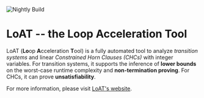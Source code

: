 ![Nightly Build](https://github.com/loat-developers/LoAT/actions/workflows/nightly.yml/badge.svg)

# LoAT -- the Loop Acceleration Tool

LoAT (**Lo**op **A**cceleration **T**ool) is a fully automated tool to analyze *transition systems* and linear *Constrained Horn Clauses (CHCs)* with integer variables.
For transition systems, it supports the inference of **lower bounds** on the worst-case runtime complexity and **non-termination proving**.
For CHCs, it can prove **unsatisfiability**.

For more information, please visit [LoAT's website](https://loat-developers.github.io/LoAT/).
